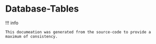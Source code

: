 # Database-Tables

!!! info

    This documeation was generated from the source-code to provide a maximum of consistency.

